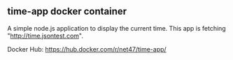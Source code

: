 ## time-app docker container
A simple node.js application to display the current time. This app is fetching "http://time.jsontest.com". 

Docker Hub: https://hub.docker.com/r/net47/time-app/
